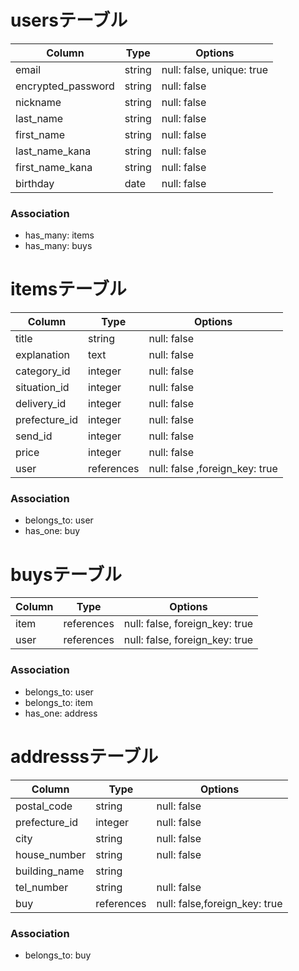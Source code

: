 # usersテーブル

| Column              | Type    | Options                  |
| --------------------|---------|--------------------------|
| email               | string  | null: false, unique: true|
| encrypted_password  | string  | null: false              |
| nickname            | string  | null: false              |
| last_name           | string  | null: false              |
| first_name          | string  | null: false              |
| last_name_kana      | string  | null: false              |
| first_name_kana     | string  | null: false              | 
| birthday            | date    | null: false              |

### Association

- has_many: items
- has_many: buys



# itemsテーブル

| Column              | Type      | Options                          |
| --------------------|-----------|----------------------------------|
| title               |   string  | null: false                      |
| explanation         |   text    | null: false                      |
| category_id         |  integer  | null: false                      |
| situation_id        |  integer  | null: false                      |
| delivery_id         |  integer  | null: false                      |
| prefecture_id       |  integer  | null: false                      |
| send_id             |  integer  | null: false                      |
| price               |  integer  | null: false                      |
| user                | references| null: false  ,foreign_key: true  | 


### Association

- belongs_to: user
- has_one: buy

# buysテーブル


| Column              | Type       | Options                        |   
| --------------------|------------|--------------------------------|
| item                | references | null: false, foreign_key: true |
| user                | references | null: false, foreign_key: true |


### Association

- belongs_to: user
- belongs_to: item
- has_one: address

# addresssテーブル


| Column              | Type     | Options                           |
| --------------------|----------|-----------------------------------|
| postal_code         | string   | null: false                       |
| prefecture_id       | integer  | null: false                       |
| city                | string   | null: false                       |
| house_number        | string   | null: false                       |
| building_name       | string   |                                   |
| tel_number          | string   | null: false                       |
| buy                 |references| null: false,foreign_key: true     |    


### Association

- belongs_to: buy